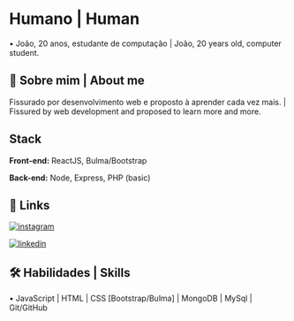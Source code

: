 
# Humano | Human

• João, 20 anos, estudante de computação | João, 20 years old, computer student.
 




## 🚀 Sobre mim | About me
Fissurado por desenvolvimento web e proposto à aprender cada vez mais. | Fissured by web development and proposed to learn more and more.


## Stack

**Front-end:** ReactJS, Bulma/Bootstrap

**Back-end:** Node, Express, PHP (basic)


## 🔗 Links
[![instagram](https://img.shields.io/badge/Instagram-E4405F?style=for-the-badge&logo=instagram&logoColor=white)](https://katherinempeterson.com/)

[![linkedin](https://img.shields.io/badge/linkedin-0A66C2?style=for-the-badge&logo=linkedin&logoColor=white)](https://www.linkedin.com/in/joão-oliveira-3322b6232/)



## 🛠 Habilidades | Skills
• JavaScript | HTML | CSS [Bootstrap/Bulma] | MongoDB | MySql | Git/GitHub

